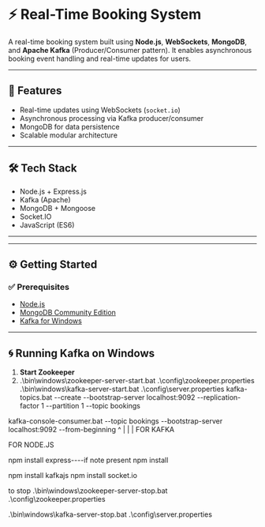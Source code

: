 # ⚡ Real-Time Booking System

A real-time booking system built using **Node.js**, **WebSockets**, **MongoDB**, and **Apache Kafka** (Producer/Consumer pattern). It enables asynchronous booking event handling and real-time updates for users.

---

## 🚀 Features

- Real-time updates using WebSockets (`socket.io`)
- Asynchronous processing via Kafka producer/consumer
- MongoDB for data persistence
- Scalable modular architecture

---

## 🛠 Tech Stack

- Node.js + Express.js
- Kafka (Apache)
- MongoDB + Mongoose
- Socket.IO
- JavaScript (ES6)

---


---

## ⚙️ Getting Started

### ✅ Prerequisites

- [Node.js](https://nodejs.org/)
- [MongoDB Community Edition](https://www.mongodb.com/try/download/community)
- [Kafka for Windows](https://kafka.apache.org/downloads)

---

## 🌀 Running Kafka on Windows

1. **Start Zookeeper**
2. .\bin\windows\zookeeper-server-start.bat .\config\zookeeper.properties
.\bin\windows\kafka-server-start.bat .\config\server.properties
kafka-topics.bat --create --bootstrap-server localhost:9092 --replication-factor 1 --partition 1 --topic bookings

kafka-console-consumer.bat --topic bookings --bootstrap-server localhost:9092 --from-beginning
^
|
|
|
FOR KAFKA

FOR NODE.JS

npm install express----if note present
npm install

npm install kafkajs
npm install socket.io

to stop
.\bin\windows\zookeeper-server-stop.bat .\config\zookeeper.properties

.\bin\windows\kafka-server-stop.bat .\config\server.properties



